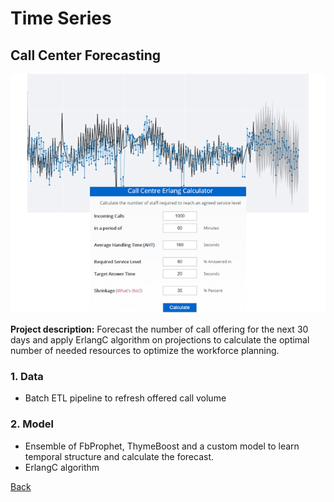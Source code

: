 # Time Series
## Call Center Forecasting
![](/images/ts_call_center.png)

**Project description:** Forecast the number of call offering for the next 30 days and apply ErlangC algorithm on projections to calculate the optimal number of needed resources to optimize the workforce planning. 

### 1. Data
* Batch ETL pipeline to refresh offered call volume

### 2. Model
* Ensemble of FbProphet, ThymeBoost and a custom model to learn temporal structure and calculate the forecast.
* ErlangC algorithm 

[Back](https://cotedave.github.io/)
